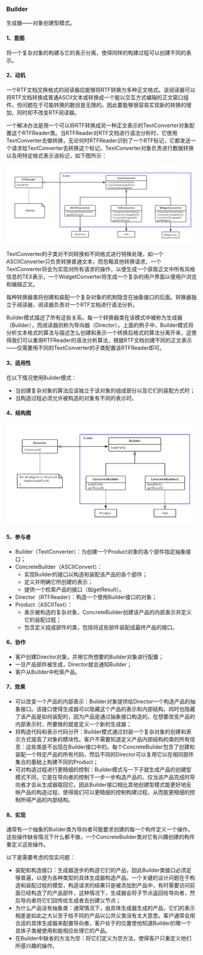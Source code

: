 ### Builder

生成器——对象创建型模式。

#### 1、意图

将一个复杂对象的构建与它的表示分离，使得同样的构建过程可以创建不同的表示。

#### 2、动机

一个RTF文档交换格式的阅读器应能够将RTF转换为多种正文格式。该阅读器可以将RTF文档转换成普通ASCII文本或转换成一个能以交互方式编辑的正文窗口组件。但问题在于可能转换的数目是无限的。因此要能够很容易实现新的转换的增加，同时却不改变RTF阅读器。

一个解决办法是用一个可以将RTF转换成另一种正文表示的TextConverter对象配置这个RTFReader类。当RTFReader对RTF文档进行语法分析时，它使用TextConverter去做转换，无论何时RTFReader识别了一个RTF标记，它都发送一个请求给TextConverter去转换这个标记。TextConverter对象负责进行数据转换以及用特定格式表示该标记，如下图所示：

![](./builder.png)

TextConverter的子类对不同转换和不同格式进行特殊处理，如一个ASCIIConverter只负责转换普通文本，而忽略其他转换请求，一个TextConverter将会为实现对所有请求的操作，以便生成一个获取正文中所有风格信息的TEX表示，一个WidgetConverter将生成一个复杂的用户界面以便用户浏览和编辑正文。

每种转换器类将创建和装配一个复杂对象的机制隐含在抽象接口的后面。转换器独立于阅读器，阅读器负责对一个RTF文档进行语法分析。

Builder模式描述了所有这些关系。每一个转换器类在该模式中被称为生成器（Builder），而阅读器则称为导向器（Director）。上面的例子中，Builder模式将分析文本格式的算法与描述怎么创建和表示一个转换后格式的算法分离开来，这使得我们可以重用RTFReader的语法分析算法，根据RTF文档创建不同的正文表示——仅需要用不同的TextConverter的子类配置该RTFReader即可。

#### 3、适用性

在以下情况使用Builder模式：

- 当创建复杂对象的算法应该独立于该对象的组成部分以及它们的装配方式时；
- 当构造过程必须允许被构造的对象有不同的表示时。

#### 4、结构图

![](./builder-struct.png)

#### 5、参与者

- Builder（TextConverter）：为创建一个Product对象的各个部件指定抽象接口；
- ConcreteBuilder（ASCIIConvert）：
  - 实现Builder的接口以构造和装配该产品的各个部件；
  - 定义并明确它所创建的表示；
  - 提供一个检索产品的接口（如getResult）。
- Director（RTFReader）：构造一个使用Builder接口的对象；
- Product（ASCIIText）：
  - 表示被构造的复杂对象，ConcreteBuilder创建该产品的内部表示并定义它的装配过程；
  - 包含定义组成部件的类，包括将这些部件装配成最终产品的接口。

#### 6、协作

- 客户创建Director对象，并用它所想要的Builder对象进行配置；
- 一旦产品部件被生成，Director就会通知Builder；
- 客户从Builder中检索产品。

#### 7、效果

- 可以改变一个产品的内部表示：Builder对象提供给Director一个构造产品的抽象接口。该接口使得生成器可以隐藏这个产品的表示和内部结构，同时也隐藏了该产品是如何装配的，因为产品是通过抽象接口构造的。在想要改变产品的内部表示时，所要做的就是定义一个新的生成器；
- 将构造代码和表示代码分开：Builder模式通过封装一个复杂对象的创建和表示方式提高了对象的模块性。客户不需要知道定义产品内部结构的类的所有信息：这些类是不出现在Builder接口中的。每个ConcreteBuilder包含了创建和装配一个特定产品的所有代码，然后不同的Director可以复用它以在相同部件集合的基础上构建不同的Product；
- 可对构造过程进行更精细的控制：Builder模式与一下子就生成产品的创建型模式不同，它是在导向者的控制下一步一步构造产品的，仅当该产品完成时导向者才会从生成器取回它。因此Builder接口相比其他创建型模式能更好地反映产品的构造过程，使得我们可以更精细的控制构建过程，从而能更精细的控制所得产品的内部结构。

#### 8、实现

通常有一个抽象的Builder类为导向者可能要求创建的每一个构件定义一个操作。这些操作缺省情况下什么都不做，一个ConcreteBuilder类对它有兴趣创建的构件重定义这些操作。

以下是需要考虑的现实问题：

- 装配和构造接口：生成器逐步的构造它们的产品，因此Builder类接口必须足够普遍，以便为各种类型的具体生成器构造产品。一个关键的设计问题在于构造和装配过程的模型，构造请求的结果只是被添加到产品中，有时需要访问前面已经构造了的产品部件，这种情况下，生成器会将子节点返回给导向者，然后导向者将它们回传给生成者去创建父节点；
- 为什么产品没有抽象类：通常情况下，由具体生成器生成的产品，它们的表示相差是如此之大以至于给不同的产品以公共父类没有太大意思。客户通常会用合适的具体生成器来配置导向者，客户处于的位置使他知道Builder的哪一个具体子类被使用和能相应处理它的产品。
- 在Builder中缺省的方法为空：将它们定义为空方法，使得客户只重定义他们所感兴趣的操作。



